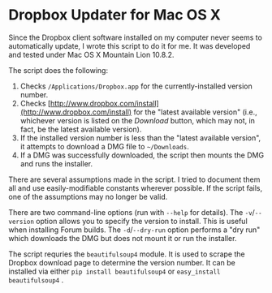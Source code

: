 Dropbox Updater for Mac OS X
============================

Since the Dropbox client software installed on my computer never seems to
automatically update, I wrote this script to do it for me. It was developed and
tested under Mac OS X Mountain Lion 10.8.2.

The script does the following:

1. Checks `/Applications/Dropbox.app` for the currently-installed version
   number.
2. Checks [http://www.dropbox.com/install](http://www.dropbox.com/install) for
   the "latest available version" (i.e., whichever version is listed on the
   *Download* button, which may not, in fact, be the latest available version).
3. If the installed version number is less than the "latest available version",
   it attempts to download a DMG file to `~/Downloads`.
4. If a DMG was successfully downloaded, the script then mounts the DMG and
   runs the installer.

There are several assumptions made in the script. I tried to document them all
and use easily-modifiable constants wherever possible. If the script fails, one
of the assumptions may no longer be valid.

There are two command-line options (run with `--help` for details). The
`-v`/`--version` option allows you to specify the version to install. This is
useful when installing Forum builds. The `-d`/`--dry-run` option performs a
"dry run" which downloads the DMG but does not mount it or run the installer.

The script requries the `beautifulsoup4` module. It is used to scrape the
Dropbox download page to determine the version number. It can be installed via
either `pip install beautifulsoup4` or `easy_install beautifulsoup4` .
